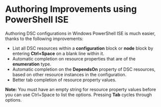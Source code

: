 # Authoring Improvements using PowerShell ISE

Authoring DSC configurations in Windows PowerShell ISE is much easier, thanks to the following improvements:
-   List all DSC resources within a **configuration** block or **node** block by entering **Ctrl+Space** on a blank line within it.
-   Automatic completion on resource properties that are of the **enumeration** type.
-   Automatic completion on the **DependsOn** property of DSC resources, based on other resource instances in the configuration.
-   Better tab completion of resource property values.

**Note:** You must have an empty string for resource property values before you can use Ctrl+Space to list the options. Pressing **Tab** cycles through options.
